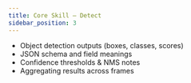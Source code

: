 ```yaml
---
title: Core Skill — Detect
sidebar_position: 3
---
```


- Object detection outputs (boxes, classes, scores)
- JSON schema and field meanings
- Confidence thresholds & NMS notes
- Aggregating results across frames

